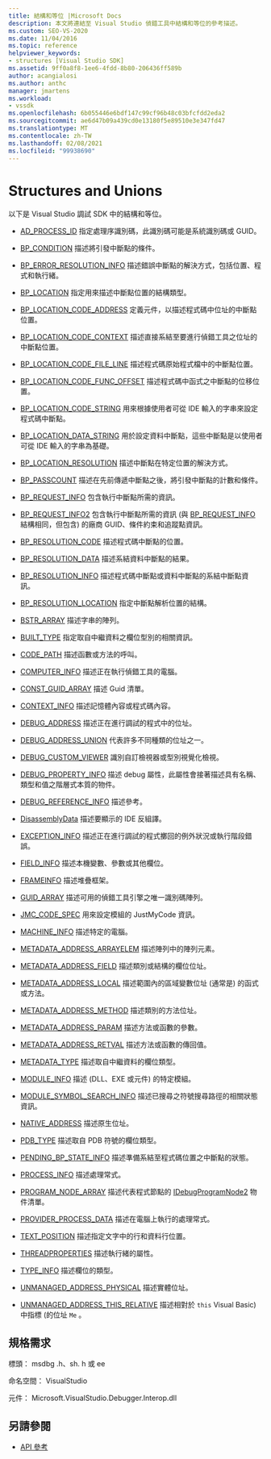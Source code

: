 ```yaml
---
title: 結構和等位 |Microsoft Docs
description: 本文將連結至 Visual Studio 偵錯工具中結構和等位的參考描述。
ms.custom: SEO-VS-2020
ms.date: 11/04/2016
ms.topic: reference
helpviewer_keywords:
- structures [Visual Studio SDK]
ms.assetid: 9ff0a8f8-1ee6-4fdd-8b80-206436ff589b
author: acangialosi
ms.author: anthc
manager: jmartens
ms.workload:
- vssdk
ms.openlocfilehash: 6b055446e6bdf147c99cf96b48c03bfcfdd2eda2
ms.sourcegitcommit: ae6d47b09a439cd0e13180f5e89510e3e347fd47
ms.translationtype: MT
ms.contentlocale: zh-TW
ms.lasthandoff: 02/08/2021
ms.locfileid: "99938690"
---
```

# <a name="structures-and-unions"></a>Structures and Unions
以下是 Visual Studio 調試 SDK 中的結構和等位。

- [AD_PROCESS_ID](../../../extensibility/debugger/reference/ad-process-id.md) 指定處理序識別碼，此識別碼可能是系統識別碼或 GUID。

- [BP_CONDITION](../../../extensibility/debugger/reference/bp-condition.md) 描述將引發中斷點的條件。

- [BP_ERROR_RESOLUTION_INFO](../../../extensibility/debugger/reference/bp-error-resolution-info.md) 描述錯誤中斷點的解決方式，包括位置、程式和執行緒。

- [BP_LOCATION](../../../extensibility/debugger/reference/bp-location.md) 指定用來描述中斷點位置的結構類型。

- [BP_LOCATION_CODE_ADDRESS](../../../extensibility/debugger/reference/bp-location-code-address.md) 定義元件，以描述程式碼中位址的中斷點位置。

- [BP_LOCATION_CODE_CONTEXT](../../../extensibility/debugger/reference/bp-location-code-context.md) 描述直接系結至要進行偵錯工具之位址的中斷點位置。

- [BP_LOCATION_CODE_FILE_LINE](../../../extensibility/debugger/reference/bp-location-code-file-line.md) 描述程式碼原始程式檔中的中斷點位置。

- [BP_LOCATION_CODE_FUNC_OFFSET](../../../extensibility/debugger/reference/bp-location-code-func-offset.md) 描述程式碼中函式之中斷點的位移位置。

- [BP_LOCATION_CODE_STRING](../../../extensibility/debugger/reference/bp-location-code-string.md) 用來根據使用者可從 IDE 輸入的字串來設定程式碼中斷點。

- [BP_LOCATION_DATA_STRING](../../../extensibility/debugger/reference/bp-location-data-string.md) 用於設定資料中斷點，這些中斷點是以使用者可從 IDE 輸入的字串為基礎。

- [BP_LOCATION_RESOLUTION](../../../extensibility/debugger/reference/bp-location-resolution.md) 描述中斷點在特定位置的解決方式。

- [BP_PASSCOUNT](../../../extensibility/debugger/reference/bp-passcount.md) 描述在先前傳遞中斷點之後，將引發中斷點的計數和條件。

- [BP_REQUEST_INFO](../../../extensibility/debugger/reference/bp-request-info.md) 包含執行中斷點所需的資訊。

- [BP_REQUEST_INFO2](../../../extensibility/debugger/reference/bp-request-info2.md) 包含執行中斷點所需的資訊 (與 [BP_REQUEST_INFO](../../../extensibility/debugger/reference/bp-request-info.md) 結構相同，但包含) 的廠商 GUID、條件約束和追蹤點資訊。

- [BP_RESOLUTION_CODE](../../../extensibility/debugger/reference/bp-resolution-code.md) 描述程式碼中斷點的位置。

- [BP_RESOLUTION_DATA](../../../extensibility/debugger/reference/bp-resolution-data.md) 描述系結資料中斷點的結果。

- [BP_RESOLUTION_INFO](../../../extensibility/debugger/reference/bp-resolution-info.md) 描述程式碼中斷點或資料中斷點的系結中斷點資訊。

- [BP_RESOLUTION_LOCATION](../../../extensibility/debugger/reference/bp-resolution-location.md) 指定中斷點解析位置的結構。

- [BSTR_ARRAY](../../../extensibility/debugger/reference/bstr-array.md) 描述字串的陣列。

- [BUILT_TYPE](../../../extensibility/debugger/reference/built-type.md) 指定取自中繼資料之欄位型別的相關資訊。

- [CODE_PATH](../../../extensibility/debugger/reference/code-path.md) 描述函數或方法的呼叫。

- [COMPUTER_INFO](../../../extensibility/debugger/reference/computer-info.md) 描述正在執行偵錯工具的電腦。

- [CONST_GUID_ARRAY](../../../extensibility/debugger/reference/const-guid-array.md) 描述 Guid 清單。

- [CONTEXT_INFO](../../../extensibility/debugger/reference/context-info.md) 描述記憶體內容或程式碼內容。

- [DEBUG_ADDRESS](../../../extensibility/debugger/reference/debug-address.md) 描述正在進行調試的程式中的位址。

- [DEBUG_ADDRESS_UNION](../../../extensibility/debugger/reference/debug-address-union.md) 代表許多不同種類的位址之一。

- [DEBUG_CUSTOM_VIEWER](../../../extensibility/debugger/reference/debug-custom-viewer.md) 識別自訂檢視器或型別視覺化檢視。

- [DEBUG_PROPERTY_INFO](../../../extensibility/debugger/reference/debug-property-info.md) 描述 debug 屬性，此屬性會接著描述具有名稱、類型和值之階層式本質的物件。

- [DEBUG_REFERENCE_INFO](../../../extensibility/debugger/reference/debug-reference-info.md) 描述參考。

- [DisassemblyData](../../../extensibility/debugger/reference/disassemblydata.md) 描述要顯示的 IDE 反組譯。

- [EXCEPTION_INFO](../../../extensibility/debugger/reference/exception-info.md) 描述正在進行調試的程式擲回的例外狀況或執行階段錯誤。

- [FIELD_INFO](../../../extensibility/debugger/reference/field-info.md) 描述本機變數、參數或其他欄位。

- [FRAMEINFO](../../../extensibility/debugger/reference/frameinfo.md) 描述堆疊框架。

- [GUID_ARRAY](../../../extensibility/debugger/reference/guid-array.md) 描述可用的偵錯工具引擎之唯一識別碼陣列。

- [JMC_CODE_SPEC](../../../extensibility/debugger/reference/jmc-code-spec.md) 用來設定模組的 JustMyCode 資訊。

- [MACHINE_INFO](../../../extensibility/debugger/reference/machine-info.md) 描述特定的電腦。

- [METADATA_ADDRESS_ARRAYELEM](../../../extensibility/debugger/reference/metadata-address-arrayelem.md) 描述陣列中的陣列元素。

- [METADATA_ADDRESS_FIELD](../../../extensibility/debugger/reference/metadata-address-field.md) 描述類別或結構的欄位位址。

- [METADATA_ADDRESS_LOCAL](../../../extensibility/debugger/reference/metadata-address-local.md) 描述範圍內的區域變數位址 (通常是) 的函式或方法。

- [METADATA_ADDRESS_METHOD](../../../extensibility/debugger/reference/metadata-address-method.md) 描述類別的方法位址。

- [METADATA_ADDRESS_PARAM](../../../extensibility/debugger/reference/metadata-address-param.md) 描述方法或函數的參數。

- [METADATA_ADDRESS_RETVAL](../../../extensibility/debugger/reference/metadata-address-retval.md) 描述方法或函數的傳回值。

- [METADATA_TYPE](../../../extensibility/debugger/reference/metadata-type.md) 描述取自中繼資料的欄位類型。

- [MODULE_INFO](../../../extensibility/debugger/reference/module-info.md) 描述 (DLL、EXE 或元件) 的特定模組。

- [MODULE_SYMBOL_SEARCH_INFO](../../../extensibility/debugger/reference/module-symbol-search-info.md) 描述已搜尋之符號搜尋路徑的相關狀態資訊。

- [NATIVE_ADDRESS](../../../extensibility/debugger/reference/native-address.md) 描述原生位址。

- [PDB_TYPE](../../../extensibility/debugger/reference/pdb-type.md) 描述取自 PDB 符號的欄位類型。

- [PENDING_BP_STATE_INFO](../../../extensibility/debugger/reference/pending-bp-state-info.md) 描述準備系結至程式碼位置之中斷點的狀態。

- [PROCESS_INFO](../../../extensibility/debugger/reference/process-info.md) 描述處理常式。

- [PROGRAM_NODE_ARRAY](../../../extensibility/debugger/reference/program-node-array.md) 描述代表程式節點的 [IDebugProgramNode2](../../../extensibility/debugger/reference/idebugprogramnode2.md) 物件清單。

- [PROVIDER_PROCESS_DATA](../../../extensibility/debugger/reference/provider-process-data.md) 描述在電腦上執行的處理常式。

- [TEXT_POSITION](../../../extensibility/debugger/reference/text-position.md) 描述指定文字中的行和資料行位置。

- [THREADPROPERTIES](../../../extensibility/debugger/reference/threadproperties.md) 描述執行緒的屬性。

- [TYPE_INFO](../../../extensibility/debugger/reference/type-info.md) 描述欄位的類型。

- [UNMANAGED_ADDRESS_PHYSICAL](../../../extensibility/debugger/reference/unmanaged-address-physical.md) 描述實體位址。

- [UNMANAGED_ADDRESS_THIS_RELATIVE](../../../extensibility/debugger/reference/unmanaged-address-this-relative.md) 描述相對於 `this` Visual Basic) 中指標 (的位址 `Me` 。

## <a name="requirements"></a>規格需求
 標頭： msdbg .h、sh. h 或 ee

 命名空間： VisualStudio

 元件： Microsoft.VisualStudio.Debugger.Interop.dll

## <a name="see-also"></a>另請參閱
- [API 參考](../../../extensibility/debugger/reference/api-reference-visual-studio-debugging.md)
